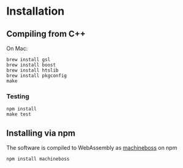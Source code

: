 # Installation

## Compiling from C++

On Mac:

~~~~
brew install gsl
brew install boost
brew install htslib
brew install pkgconfig
make
~~~~

### Testing

~~~~
npm install
make test
~~~~

## Installing via npm

The software is compiled to WebAssembly as [machineboss](https://www.npmjs.com/package/machineboss) on npm

~~~~
npm install machineboss
~~~~
